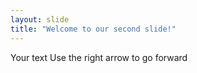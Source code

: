 ```yaml
---
layout: slide
title: "Welcome to our second slide!"
---
```

Your text
Use the right arrow to go forward
